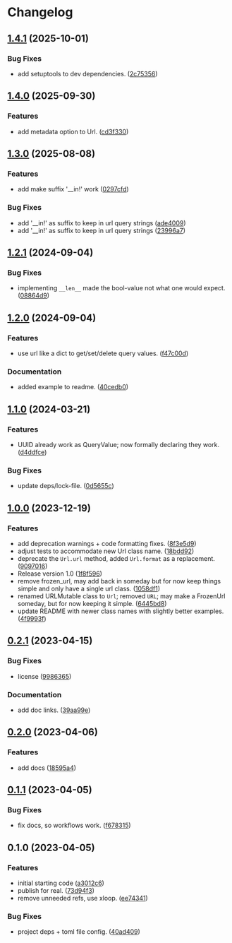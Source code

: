 # Changelog

## [1.4.1](https://github.com/joshorr/xurls/compare/v1.4.0...v1.4.1) (2025-10-01)


### Bug Fixes

* add setuptools to dev dependencies. ([2c75356](https://github.com/joshorr/xurls/commit/2c753566b4282394da779f13bccb092eea25b9bd))

## [1.4.0](https://github.com/joshorr/xurls/compare/v1.3.0...v1.4.0) (2025-09-30)


### Features

* add metadata option to Url. ([cd3f330](https://github.com/joshorr/xurls/commit/cd3f3301a2b09399cc6d5151d36d425c675dd9af))

## [1.3.0](https://github.com/joshorr/xurls/compare/v1.2.1...v1.3.0) (2025-08-08)


### Features

* add make suffix  '__in!' work ([0297cfd](https://github.com/joshorr/xurls/commit/0297cfd1d9fedc8f3b546ffaf6e10ec2949b7001))


### Bug Fixes

* add '__in!' as suffix to keep in url query strings ([ade4009](https://github.com/joshorr/xurls/commit/ade4009a93bd7facbeeceb59a04715a144c205bc))
* add '__in!' as suffix to keep in url query strings ([23996a7](https://github.com/joshorr/xurls/commit/23996a7c815d5c0a517b664bb78292fc35d5ff65))

## [1.2.1](https://github.com/joshorr/xurls/compare/v1.2.0...v1.2.1) (2024-09-04)


### Bug Fixes

* implementing `__len__` made the bool-value not what one would expect. ([08864d9](https://github.com/joshorr/xurls/commit/08864d9fa7d724f67c9200dc6e863e1b2eb4f320))

## [1.2.0](https://github.com/joshorr/xurls/compare/v1.1.0...v1.2.0) (2024-09-04)


### Features

* use url like a dict to get/set/delete query values. ([f47c00d](https://github.com/joshorr/xurls/commit/f47c00dc55f39feefe07c3275b88f6e7b372a200))


### Documentation

* added example to readme. ([40cedb0](https://github.com/joshorr/xurls/commit/40cedb0df36092ddf63854bbc25e09f4b3b98b10))

## [1.1.0](https://github.com/joshorr/xurls/compare/v1.0.0...v1.1.0) (2024-03-21)


### Features

* UUID already work as QueryValue; now formally declaring they work. ([d4ddfce](https://github.com/joshorr/xurls/commit/d4ddfce8d885081a4515e392f024490d5ea63b74))


### Bug Fixes

* update deps/lock-file. ([0d5655c](https://github.com/joshorr/xurls/commit/0d5655c10dcfd36abe6e398cb3ec393acd04384b))

## [1.0.0](https://github.com/joshorr/xurls/compare/v0.2.1...v1.0.0) (2023-12-19)


### Features

* add deprecation warnings + code formatting fixes. ([8f3e5d9](https://github.com/joshorr/xurls/commit/8f3e5d93a1dfb1144858ef56a438c77f266125fd))
* adjust tests to accommodate new Url class name. ([18bdd92](https://github.com/joshorr/xurls/commit/18bdd926fc28f60a842db4eaffb86cbd51678dca))
* deprecate the `Url.url` method, added `Url.format` as a replacement. ([9097016](https://github.com/joshorr/xurls/commit/90970168df672d6daafdd4fd23af4a4440f0ae25))
* Release version 1.0 ([1f8f596](https://github.com/joshorr/xurls/commit/1f8f596ca840eb71deb57602e4e4df0ba411ca97))
* remove frozen_url, may add back in someday but for now keep things simple and only have a single url class. ([1058df1](https://github.com/joshorr/xurls/commit/1058df154acf5bef0d7dc82c3c524e721bf44783))
* renamed URLMutable class to `Url`; removed `URL`; may make a FrozenUrl someday, but for now keeping it simple. ([6445bd8](https://github.com/joshorr/xurls/commit/6445bd8d668919ad0d572544df9f0af9a236fc24))
* update README with newer class names with slightly better examples. ([4f9993f](https://github.com/joshorr/xurls/commit/4f9993f752baef942eb5b3f9b008d116ae1feadb))

## [0.2.1](https://github.com/joshorr/xurls/compare/v0.2.0...v0.2.1) (2023-04-15)


### Bug Fixes

* license ([9986365](https://github.com/joshorr/xurls/commit/998636537d50f474946a95ff8d035ae61df58144))


### Documentation

* add doc links. ([39aa99e](https://github.com/joshorr/xurls/commit/39aa99eb1671356ca75ac1ae39be8f656e6b2967))

## [0.2.0](https://github.com/joshorr/xurls/compare/v0.1.1...v0.2.0) (2023-04-06)


### Features

* add docs ([18595a4](https://github.com/joshorr/xurls/commit/18595a4d9985265c716fc840377027b8003576e2))

## [0.1.1](https://github.com/joshorr/xurls/compare/v0.1.0...v0.1.1) (2023-04-05)


### Bug Fixes

* fix docs, so workflows work. ([f678315](https://github.com/joshorr/xurls/commit/f678315953957e4c6ee63e95f2171702edeba2d8))

## 0.1.0 (2023-04-05)


### Features

* initial starting code ([a3012c6](https://github.com/joshorr/xurls/commit/a3012c6ffb8f935301cce01f754112fa6ff60d10))
* publish for real. ([73d94f3](https://github.com/joshorr/xurls/commit/73d94f35a470191db4e16b003b660a71fd167543))
* remove unneeded refs, use xloop. ([ee74341](https://github.com/joshorr/xurls/commit/ee74341cdb0ddfcf65f3acccba0f6a6da633ea63))


### Bug Fixes

* project deps + toml file config. ([40ad409](https://github.com/joshorr/xurls/commit/40ad409c10a091f812a26d172b23c482cf4c223d))
